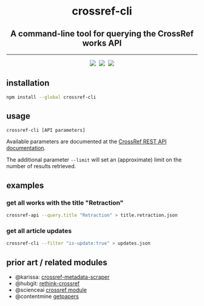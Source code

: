 <div align="center">
  <h1>crossref-cli</h1>
  <h2>A command-line tool for querying the CrossRef works API</h2>
</div>

---

<div align="center">
  <a href="https://www.npmjs.com/package/crossref-cli" alt="NPM package"><img src="https://img.shields.io/npm/v/crossref-cli.svg?style=flat-square" /></a>&nbsp;
  <a href="https://github.com/fathomlabs/crossref-cli/blob/master/LICENSE" alt="MIT license"><img src="https://img.shields.io/badge/license-MIT-green.svg?style=flat-square" /></a>&nbsp;
  <img src="https://img.shields.io/badge/made_with-❤️💙💚💛💜-e6e6e6.svg?style=flat-square" />
</div>

## installation

```bash
npm install --global crossref-cli
```

## usage

```bash
crossref-cli [API parameters]
```

Available parameters are documented at the [CrossRef REST API documentation](https://github.com/CrossRef/rest-api-doc/blob/master/rest_api.md).

The additional parameter `--limit` will set an (approximate) limit on the number of results retrieved.

## examples

### get all works with the title "Retraction"

```bash
crossref-api --query.title "Retraction" > title.retraction.json
```

### get all article updates

```bash
crossref-cli --filter "is-update:true" > updates.json
```

## prior art / related modules

- @karissa: [crossref-metadata-scraper](https://github.com/karissa/crossref-metadata-scraper)
- @hubgit: [rethink-crossref](https://github.com/hubgit/rethink-crossref)
- @scienceai [crossref module](https://github.com/scienceai/crossref)
- @contentmine [getpapers](https://github.com/contentmine/getpapers)

